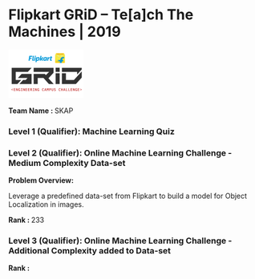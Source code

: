 # Flipkart GRiD – Te[a]ch The Machines | 2019


<img src="https://github.com/HeliosX7/Flipkart-GRiD-2019/blob/master/images/grid_logo.png">


<b>Team Name : </b>SKAP

### Level 1 (Qualifier): Machine Learning Quiz 


### Level 2 (Qualifier): Online Machine Learning Challenge - Medium Complexity Data-set
<b>Problem Overview:</b> 

Leverage a predefined data-set from Flipkart to build a model for Object Localization in images. 

<b>Rank : </b>233

### Level 3 (Qualifier): Online Machine Learning Challenge - Additional Complexity added to Data-set

<b>Rank : </b>








